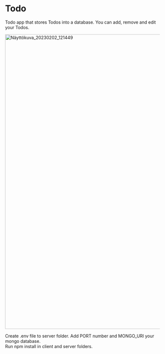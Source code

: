 # Todo 


Todo app that stores Todos into a database. You can add, remove and edit your Todos.

<img width="959" alt="Näyttökuva_20230202_121449" src="https://user-images.githubusercontent.com/108327960/217296499-c1947f7b-1cb0-4418-a9fc-f8f2fa33b37b.png">

Create .env file to server folder. Add PORT number and MONGO_URI your mongo database.<br>
Run npm install in client and server folders.
